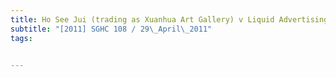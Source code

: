 ```yaml
---
title: Ho See Jui (trading as Xuanhua Art Gallery) v Liquid Advertising Pte Ltd and another 
subtitle: "[2011] SGHC 108 / 29\_April\_2011"
tags:


---
```


